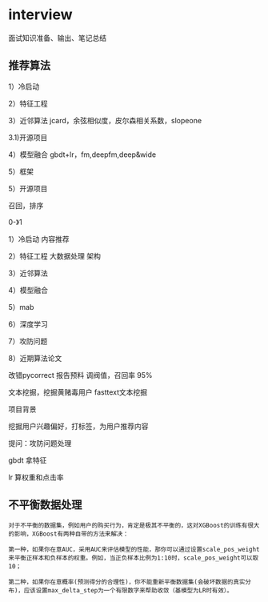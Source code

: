 # interview
面试知识准备、输出、笔记总结
## 推荐算法

1）冷启动 

2）特征工程

3）近邻算法  jcard，余弦相似度，皮尔森相关系数，slopeone

3.1)开源项目

4）模型融合 gbdt+lr，fm,deepfm,deep&wide

5）框架

5）开源项目

召回，排序


0-》1

1）冷启动 内容推荐

2）特征工程 大数据处理 架构

3）近邻算法

4）模型融合

5）mab

6）深度学习 

7）攻防问题

8）近期算法论文

改错pycorrect 报告预料
调阀值，召回率 95%

文本挖掘，挖掘黄赌毒用户
fasttext文本挖掘

项目背景

挖掘用户兴趣偏好，打标签，为用户推荐内容

提问：攻防问题处理

gbdt 拿特征

lr 算权重和点击率

## 不平衡数据处理
    对于不平衡的数据集，例如用户的购买行为，肯定是极其不平衡的，这对XGBoost的训练有很大的影响，XGBoost有两种自带的方法来解决：
    
    第一种，如果你在意AUC，采用AUC来评估模型的性能，那你可以通过设置scale_pos_weight来平衡正样本和负样本的权重。例如，当正负样本比例为1:10时，scale_pos_weight可以取10；
    
    第二种，如果你在意概率(预测得分的合理性)，你不能重新平衡数据集(会破坏数据的真实分布)，应该设置max_delta_step为一个有限数字来帮助收敛（基模型为LR时有效）。




